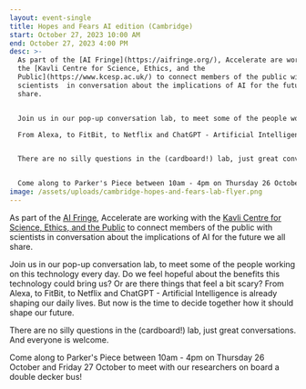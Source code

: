 ```yaml
---
layout: event-single
title: Hopes and Fears AI edition (Cambridge)
start: October 27, 2023 10:00 AM
end: October 27, 2023 4:00 PM
desc: >-
  As part of the [AI Fringe](https://aifringe.org/), Accelerate are working with
  the [Kavli Centre for Science, Ethics, and the
  Public](https://www.kcesp.ac.uk/) to connect members of the public with
  scientists  in conversation about the implications of AI for the future we all
  share. 


  Join us in our pop-up conversation lab, to meet some of the people working on this technology every day. Do we feel hopeful about the benefits this technology could bring us? Or are there things that feel a bit scary?

  From Alexa, to FitBit, to Netflix and ChatGPT - Artificial Intelligence is already shaping our daily lives. But now is the time to decide together how it should shape our future.


  There are no silly questions in the (cardboard!) lab, just great conversations. And everyone is welcome.


  C﻿ome along to Parker's Piece between 10am - 4pm on Thursday 26 October and Friday 27 October to meet with our researchers on board a double decker bus!
image: /assets/uploads/cambridge-hopes-and-fears-lab-flyer.png
---
```

As part of the [AI Fringe](https://aifringe.org/), Accelerate are working with the [Kavli Centre for Science, Ethics, and the Public](https://www.kcesp.ac.uk/) to connect members of the public with scientists  in conversation about the implications of AI for the future we all share. 

Join us in our pop-up conversation lab, to meet some of the people working on this technology every day. Do we feel hopeful about the benefits this technology could bring us? Or are there things that feel a bit scary?
From Alexa, to FitBit, to Netflix and ChatGPT - Artificial Intelligence is already shaping our daily lives. But now is the time to decide together how it should shape our future.

There are no silly questions in the (cardboard!) lab, just great conversations. And everyone is welcome.

C﻿ome along to Parker's Piece[](https://www.thelivingcentre.org/contact/) between 10am - 4pm on Thursday 26 October and Friday 27 October to meet with our researchers on board a double decker bus!